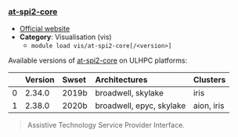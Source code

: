 ### [at-spi2-core](https://wiki.gnome.org/Accessibility)

* [Official website](https://wiki.gnome.org/Accessibility)
* __Category__: Visualisation (vis)
    -  `module load vis/at-spi2-core[/<version>]`

Available versions of [at-spi2-core](https://wiki.gnome.org/Accessibility) on ULHPC platforms:

|    | Version   | Swset   | Architectures            | Clusters   |
|---:|:----------|:--------|:-------------------------|:-----------|
|  0 | 2.34.0    | 2019b   | broadwell, skylake       | iris       |
|  1 | 2.38.0    | 2020b   | broadwell, epyc, skylake | aion, iris |

> Assistive Technology Service Provider Interface.
